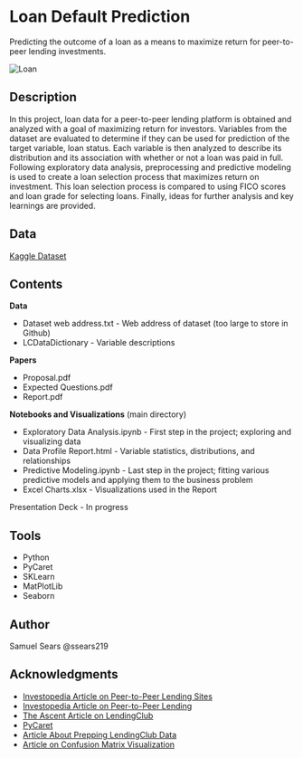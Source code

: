 # Loan Default Prediction

Predicting the outcome of a loan as a means to maximize return for peer-to-peer lending investments.

![Loan](https://cdn.pixabay.com/photo/2015/02/07/07/39/analysis-626881_960_720.jpg?raw=true)

## Description

In this project, loan data for a peer-to-peer lending platform is obtained and analyzed with a goal of maximizing return for investors. Variables from the dataset are evaluated to determine if they can be used for prediction of the target variable, loan status. Each variable is then analyzed to describe its distribution and its association with whether or not a loan was paid in full. Following exploratory data analysis, preprocessing and predictive modeling is used to create a loan selection process that maximizes return on investment. This loan selection process is compared to using FICO scores and loan grade for selecting loans. Finally, ideas for further analysis and key learnings are provided.

## Data

[Kaggle Dataset](https://www.kaggle.com/wordsforthewise/lending-club)

## Contents

**Data**  
* Dataset web address.txt - Web address of dataset (too large to store in Github)
* LCDataDictionary - Variable descriptions

**Papers**  
* Proposal.pdf
* Expected Questions.pdf
* Report.pdf

**Notebooks and Visualizations** (main directory)
* Exploratory Data Analysis.ipynb - First step in the project; exploring and visualizing data
* Data Profile Report.html - Variable statistics, distributions, and relationships
* Predictive Modeling.ipynb - Last step in the project; fitting various predictive models and applying them to the business problem
* Excel Charts.xlsx - Visualizations used in the Report

Presentation Deck - In progress

## Tools
* Python
* PyCaret
* SKLearn
* MatPlotLib
* Seaborn

## Author

Samuel Sears @ssears219

## Acknowledgments

* [Investopedia Article on Peer-to-Peer Lending Sites](https://www.investopedia.com/articles/investing/092315/7-best-peertopeer-lending-websites.asp)
* [Investopedia Article on Peer-to-Peer Lending](https://www.investopedia.com/terms/p/peer-to-peer-lending.asp)
* [The Ascent Article on LendingClub](https://www.fool.com/the-ascent/personal-loans/articles/lendingclub-ending-its-p2p-lending-platform-now-what/)
* [PyCaret](https://pycaret.org/compare=models/)
* [Article About Prepping LendingClub Data](https://www.dataquest.io/blog/machine-learning-preparing-data/)
* [Article on Confusion Matrix Visualization](https://medium.com/@dtuk81/confusion-matrix-visualization-fc31e3f30fea)
